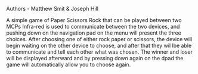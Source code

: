 Authors - Matthew Smit & Joseph Hill

A simple game of Paper Scissors Rock that can be played
between two MCPs
Infra-red is used to communicate between the two devices, and pushing down
on the navigation pad on the menu will present the three choices.
After choosing one of either rock paper or scissors, the device will begin
waiting on the other device to choose, and after that they wil lbe able to
communicate and tell each other what was chosen.
The winner and loser will be displayed afterward and by pressing down again
on the dpad the game will automatically allow you to choose again.

